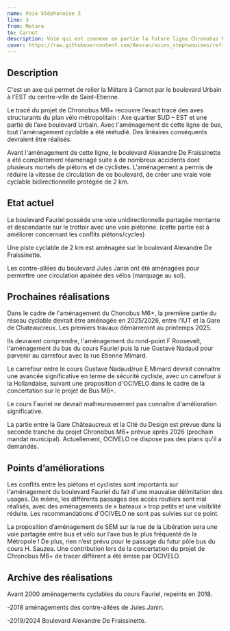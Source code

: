 ```yaml
---
name: Voie Stéphanoise 3
line: 3
from: Metare
to: Carnot
description: Voie qui est connexe en partie la future ligne Chronobus M6.
cover: https://raw.githubusercontent.com/Aesran/voies_stephanoises/refs/heads/main/assets/hero.jpeg
---
```

## Description

C'est un axe qui permet de relier la Métare à Carnot par le boulevard Urbain à l’EST du centre-ville de Saint-Etienne.

Le tracé du projet de Chronobus M6+ recouvre l’exact tracé des axes structurants du plan vélo métropolitain : Axe quartier SUD – EST et une partie de l’axe boulevard Urbain. Avec l'aménagement de cette ligne de bus, tout l'aménagement cyclable a été réétudié. Des linéaires conséquents devraient être réalisés. 


Avant l'aménagement de cette ligne, le boulevard Alexandre De Fraissinette a été complètement réaménagé suite à de nombreux accidents dont plusieurs mortels de piétons et de cyclistes. L'aménagement a permis de réduire la vitesse de circulation de ce boulevard, de créer une vraie voie cyclable bidirectionnelle protégée de 2 km. 


## Etat actuel

Le boulevard Fauriel possède une voie unidirectionnelle partagée montante et descendante sur le trottoir avec une voie piétonne. (cette partie est à améliorer concernant les conflits  piétons/cycles)


Une piste cyclable de 2 km est aménagée sur le boulevard Alexandre De Fraissinette. 


Les contre-allées du boulevard Jules Janin ont été aménagées pour permettre une circulation apaisée des vélos (marquage au sol).


## Prochaines réalisations

Dans le cadre de l'aménagement du Chonobus M6+, la première partie du réseau cyclable devrait être aménagée en 2025/2026, entre l’IUT et la Gare de Chateaucreux. Les premiers travaux démarreront au printemps 2025. 


Ils devraient comprendre, l'aménagement du rond-point F Roosevelt, l'aménagement du bas du cours Fauriel puis la rue Gustave Nadaud pour parvenir au carrefour avec la rue Etienne Mimard.

Le carrefour entre le cours Gustave Nadaud/rue E.Mimard devrait connaître une avancée significative en terme de sécurité cycliste, avec un carrefour à la Hollandaise, suivant une proposition d'OCIVELO dans le cadre de la concertation sur le projet de Bus M6+.

Le cours Fauriel ne devrait malheureusement pas connaître d'amélioration significative.


La partie entre la Gare Châteaucreux et la Cité du Design est prévue dans la seconde tranche du projet Chronobus M6+ prévue après 2026 (prochain mandat municipal). Actuellement, OCIVELO ne dispose pas des plans qu'il a demandés.



## Points d’améliorations

Les conflits entre les piétons et cyclistes sont importants sur l'aménagement du boulevard Fauriel du fait d'une mauvaise délimitation des usages. De même, les différents passages des accès routiers sont mal réalisés, avec des aménagements de « bateaux » trop petits et une visibilité réduite. Les recommandations d'OCIVELO ne sont pas suivies sur ce point.


La proposition d’aménagement de SEM sur la rue de la Libération sera une voie partagée entre bus et vélo sur l’axe bus le plus fréquenté de la Métropole ! De plus, rien n’est prévu pour le passage du futur pôle bus du cours H. Sauzea. Une contribution  lors de la concertation du projet de Chronobus M6+ de tracer différent a été émise par OCIVELO.



## Archive des réalisations

Avant 2000 aménagements cyclables du cours Fauriel, repeints en 2018. 


-2018 aménagements des contre-allées de Jules.Janin.


-2019/2024 Boulevard Alexandre De Fraissinette. 
